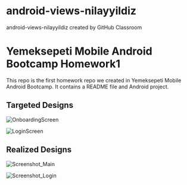 # android-views-nilayyildiz
android-views-nilayyildiz created by GitHub Classroom

# Yemeksepeti Mobile Android Bootcamp Homework1 

This repo is the first homework repo we created in Yemeksepeti Mobile Android Bootcamp. It contains a README file and Android project.

## Targeted Designs

![OnboardingScreen](https://user-images.githubusercontent.com/71497349/124369491-f46c7e00-dc74-11eb-8941-48f2a2c9f965.png)

![LoginScreen](https://user-images.githubusercontent.com/71497349/124369500-00f0d680-dc75-11eb-83eb-76c67d84056b.png)

## Realized Designs

![Screenshot_Main](https://user-images.githubusercontent.com/71497349/124369610-14507180-dc76-11eb-856e-5962308dae05.png)

![Screenshot_Login](https://user-images.githubusercontent.com/71497349/124369615-2af6c880-dc76-11eb-81ce-bed2f31f636f.png)


